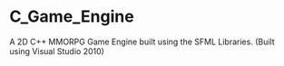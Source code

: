 C_Game_Engine
=============

A 2D C++ MMORPG Game Engine built using the SFML Libraries. (Built using Visual Studio 2010)